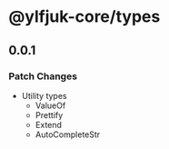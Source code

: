 # @ylfjuk-core/types

## 0.0.1

### Patch Changes

- Utility types
  - ValueOf
  - Prettify
  - Extend
  - AutoCompleteStr

